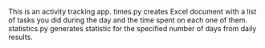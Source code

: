 This is an activity tracking app. times.py creates Excel document with a list of tasks you did during the day and the time spent on each one of them.
statistics.py generates statistic for the specified number of days from daily results.
